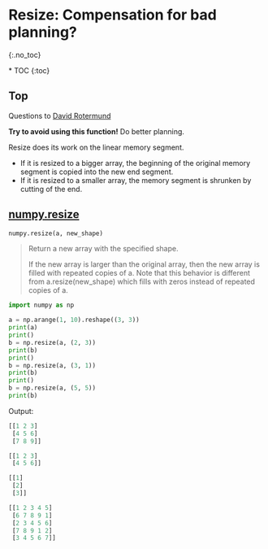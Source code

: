 # Resize: Compensation for bad planning?
{:.no_toc}

<nav markdown="1" class="toc-class">
* TOC
{:toc}
</nav>

## Top

Questions to [David Rotermund](mailto:davrot@uni-bremen.de)

**Try to avoid using this function!** Do better planning. 


Resize does its work on the linear memory segment.
* If it is resized to a bigger array, the beginning of the original memory segment is copied into the new end segment.
* If it is resized to a smaller array, the memory segment is shrunken by cutting of the end.

## [numpy.resize](https://numpy.org/doc/stable/reference/generated/numpy.resize.html)

```python
numpy.resize(a, new_shape)
```

> Return a new array with the specified shape.
> 
> If the new array is larger than the original array, then the new array is filled with repeated copies of a. Note that this behavior is different from a.resize(new_shape) which fills with zeros instead of repeated copies of a.

```python
import numpy as np

a = np.arange(1, 10).reshape((3, 3))
print(a)
print()
b = np.resize(a, (2, 3))
print(b)
print()
b = np.resize(a, (3, 1))
print(b)
print()
b = np.resize(a, (5, 5))
print(b)
```

Output:

```python
[[1 2 3]
 [4 5 6]
 [7 8 9]]

[[1 2 3]
 [4 5 6]]

[[1]
 [2]
 [3]]

[[1 2 3 4 5]
 [6 7 8 9 1]
 [2 3 4 5 6]
 [7 8 9 1 2]
 [3 4 5 6 7]]
```

